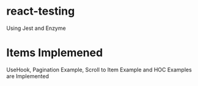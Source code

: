 # react-testing
Using Jest and Enzyme

# Items Implemened
UseHook, Pagination Example, Scroll to Item Example and HOC Examples are Implemented
